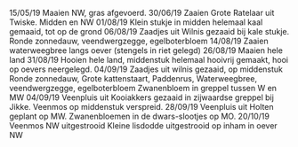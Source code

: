 15/05/19 Maaien NW, gras afgevoerd.
30/06/19 Zaaien Grote Ratelaar uit Twiske. Midden en NW
01/08/19 Klein stukje in midden helemaal kaal gemaaid, tot op de grond
06/08/19 Zaadjes uit Wilnis gezaaid bij kale stukje. 
         Ronde zonnedauw, veendwergzegge, egelboterbloem
14/08/19 Zaaien waterweegbree langs oever (stengels in riet gelegd)
26/08/19 Maaien hele land
31/08/19 Hooien hele land, middenstuk helemaal hooivrij gemaakt, hooi op oevers neergelegd.
04/09/19 Zaadjes uit wilnis gezaaid, op middenstuk
         Ronde zonnedauw, Grote kattenstaart, Paddenrus, Waterweegbree, veendwergzegge, egelboterbloem
         Zwanenbloem in greppel tussen W en MW
04/09/19 Veenpluis uit Kooiakkers gezaaid in zijwaardse greppel bij Jikke. 
         Veenmos op middenstuk verspreid.
28/09/19 Veenpluis uit Holten geplant op MW.
         Zwanenbloemen in de dwars-slootjes op MO.
20/10/19 Veenmos NW uitgestrooid
         Kleine lisdodde uitgestrooid op inham in oever NW
